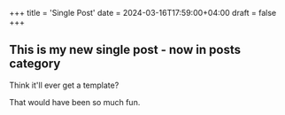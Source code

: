 +++
title = 'Single Post'
date = 2024-03-16T17:59:00+04:00
draft = false
+++

## This is my new single post - now in posts category

Think it'll ever get a template?

That would have been so much fun.